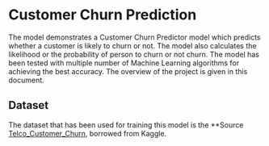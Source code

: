 # Customer Churn Prediction
The model demonstrates a Customer Churn Predictor model which predicts whether a customer is likely to churn or not. The model also calculates the likelihood or the probability of person to churn or not churn. The model has been tested with multiple number of Machine Learning algorithms for achieving the best accuracy.
The overview of the project is given in this document. 

## Dataset
The dataset that has been used for training this model is the **Source [Telco_Customer_Churn](https://www.kaggle.com/datasets/blastchar/telco-customer-churn), borrowed from Kaggle.

